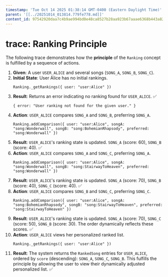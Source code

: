 ```yaml
---
timestamp: 'Tue Oct 14 2025 01:38:14 GMT-0400 (Eastern Daylight Time)'
parent: '[[../20251014_013814.779fe778.md]]'
content_id: 97542920daa7c4b9ae994bd0e48ca8527b28aa923b67aaae6368b443a82d17c0
---
```


# trace: Ranking Principle

The following trace demonstrates how the **principle** of the `Ranking` concept is fulfilled by a sequence of actions.

1. **Given**: A user `USER_ALICE` and several songs (`SONG_A`, `SONG_B`, `SONG_C`).
2. **Initial State**: User Alice has no initial rankings.
   ```
   Ranking._getRankings({ user: "user:Alice" })
   ```
3. **Result**: Returns an error indicating no ranking found for `USER_ALICE`. ✅
   ```
   { error: "User ranking not found for the given user." }
   ```
4. **Action**: `USER_ALICE` compares `SONG_A` and `SONG_B`, preferring `SONG_A`.
   ```
   Ranking.addComparison({ user: "user:Alice", songA: "song:Wonderwall", songB: "song:BohemianRhapsody", preferred: "song:Wonderwall" })
   ```
5. **Result**: `USER_ALICE`'s ranking state is updated. `SONG_A` (score: 60), `SONG_B` (score: 40). ✅
6. **Action**: `USER_ALICE` compares `SONG_A` and `SONG_C`, preferring `SONG_A`.
   ```
   Ranking.addComparison({ user: "user:Alice", songA: "song:Wonderwall", songB: "song:StairwayToHeaven", preferred: "song:Wonderwall" })
   ```
7. **Result**: `USER_ALICE`'s ranking state is updated. `SONG_A` (score: 70), `SONG_B` (score: 40), `SONG_C` (score: 40). ✅
8. **Action**: `USER_ALICE` compares `SONG_B` and `SONG_C`, preferring `SONG_C`.
   ```
   Ranking.addComparison({ user: "user:Alice", songA: "song:BohemianRhapsody", songB: "song:StairwayToHeaven", preferred: "song:StairwayToHeaven" })
   ```
9. **Result**: `USER_ALICE`'s ranking state is updated. `SONG_A` (score: 70), `SONG_C` (score: 50), `SONG_B` (score: 30). The order dynamically reflects these scores. ✅
10. **Action**: `USER_ALICE` views her personalized ranked list.
    ```
    Ranking._getRankings({ user: "user:Alice" })
    ```
11. **Result**: The system returns the `RankedSong` entries for `USER_ALICE`, ordered by `score` (descending): `SONG_A`, `SONG_C`, `SONG_B`. This fulfills the principle by allowing the user to view their dynamically adjusted personalized list. ✅
